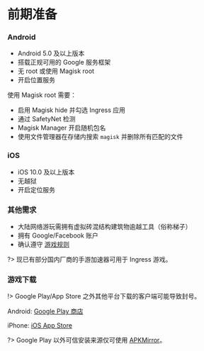 # 前期准备

### Android

- Android 5.0 及以上版本
- 搭载正规可用的 Google 服务框架
- 无 root 或使用 Magisk root
- 开启位置服务

使用 Magisk root 需要：

- 启用 Magisk hide 并勾选 Ingress 应用
- 通过 SafetyNet 检测
- Magisk Manager 开启随机包名
- 使用文件管理器在存储内搜索 `magisk` 并删除所有匹配的文件

### iOS

- iOS 10.0 及以上版本
- 无越狱
- 开启定位服务

### 其他需求

- 大陆网络游玩需拥有虚拟砖混结构建筑物逾越工具（俗称梯子）
- 拥有 Google/Facebook 账户
- 确认遵守 [游戏规则](starter/rule.md)

?> 现已有部分国内厂商的手游加速器可用于 Ingress 游戏。

### 游戏下载

!> Google Play/App Store 之外其他平台下载的客户端可能导致封号。

Android: [Google Play 商店](https://play.google.com/store/apps/details?id=com.nianticproject.ingress)

iPhone: [iOS App Store](https://itunes.apple.com/us/app/ingress/id576505181)

?> Google Play 以外可信安装来源仅可使用 [APKMirror](https://www.apkmirror.com/apk/niantic-inc/ingress)。